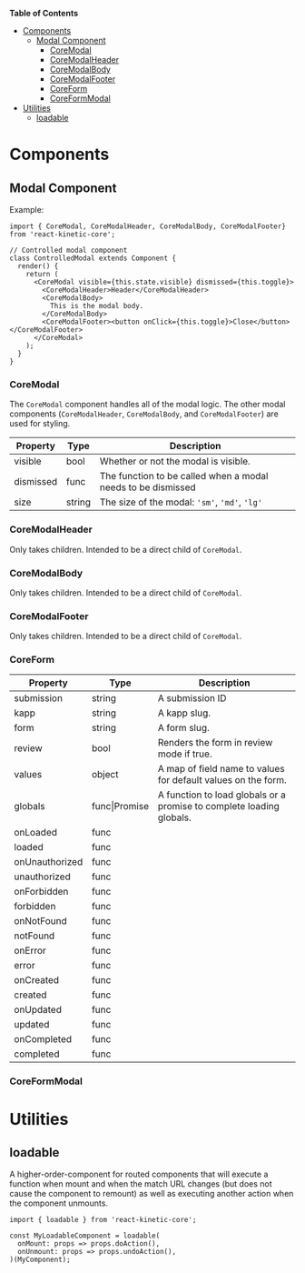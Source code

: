 <!-- markdown-toc start - Don't edit this section. Run M-x markdown-toc-refresh-toc -->
**Table of Contents**

- [Components](#components)
    - [Modal Component](#modal-component)
        - [CoreModal](#coremodal)
        - [CoreModalHeader](#coremodalheader)
        - [CoreModalBody](#coremodalbody)
        - [CoreModalFooter](#coremodalfooter)
        - [CoreForm](#coreform)
        - [CoreFormModal](#coreformmodal)
- [Utilities](#utilities)
    - [loadable](#loadable)

<!-- markdown-toc end -->

# Components

## Modal Component

Example:
```
import { CoreModal, CoreModalHeader, CoreModalBody, CoreModalFooter} from 'react-kinetic-core';

// Controlled modal component
class ControlledModal extends Component {
  render() {
    return (
      <CoreModal visible={this.state.visible} dismissed={this.toggle}>
        <CoreModalHeader>Header</CoreModalHeader>
        <CoreModalBody>
          This is the modal body.
        </CoreModalBody>
        <CoreModalFooter><button onClick={this.toggle}>Close</button></CoreModalFooter>
      </CoreModal>
    );
  }
}
```

### CoreModal

The `CoreModal` component handles all of the modal logic. The other modal components (`CoreModalHeader`, `CoreModalBody`, and `CoreModalFooter`) are used for styling.

| Property  | Type   | Description |
| --------- | ------ | ----------- |
| visible   | bool   | Whether or not the modal is visible. |
| dismissed | func   | The function to be called when a modal needs to be dismissed |
| size      | string | The size of the modal: `'sm'`, `'md'`, `'lg'` |

### CoreModalHeader

Only takes children. Intended to be a direct child of `CoreModal`.

### CoreModalBody

Only takes children. Intended to be a direct child of `CoreModal`.

### CoreModalFooter

Only takes children. Intended to be a direct child of `CoreModal`.

### CoreForm

| Property  | Type   | Description |
| --------- | ------ | ----------- |
| submission | string | A submission ID |
| kapp | string  | A kapp slug. |
| form | string | A form slug. |
| review | bool | Renders the form in review mode if true. |
| values | object | A map of field name to values for default values on the form. |
| globals | func\|Promise | A function to load globals or a promise to complete loading globals. |
| onLoaded | func | |
| loaded | func | |
| onUnauthorized | func | |
| unauthorized | func | |
| onForbidden | func | |
| forbidden | func | |
| onNotFound | func | |
| notFound | func | |
| onError | func | |
| error | func | |
| onCreated | func | |
| created | func | |
| onUpdated | func | |
| updated | func | |
| onCompleted | func | |
| completed | func | |

### CoreFormModal

# Utilities

## loadable

A higher-order-component for routed components that will execute a function when mount and when the match URL changes (but does not cause the component to remount) as well as executing another action when the component unmounts.

```
import { loadable } from 'react-kinetic-core';

const MyLoadableComponent = loadable(
  onMount: props => props.doAction(),
  onUnmount: props => props.undoAction(),
)(MyComponent);
```
